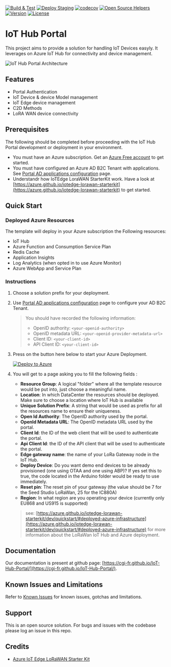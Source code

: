 [![Build & Test](https://github.com/CGI-FR/iot-hub-portal/actions/workflows/build.yml/badge.svg)](https://github.com/CGI-FR/iot-hub-portal/actions/workflows/build.yml)
[![Deploy Staging](https://github.com/CGI-FR/IoT-Hub-Portal/actions/workflows/deploy_staging.yml/badge.svg)](https://github.com/CGI-FR/IoT-Hub-Portal/actions/workflows/deploy_staging.yml)
[![codecov](https://codecov.io/gh/CGI-FR/IoT-Hub-Portal/branch/main/graph/badge.svg?token=S1A59KMRV6)](https://codecov.io/gh/CGI-FR/IoT-Hub-Portal)
[![Open Source Helpers](https://img.shields.io/github/contributors/CGI-FR/IoT-Hub-Portal)](https://img.shields.io/github/contributors/CGI-FR/IoT-Hub-Portal)
[![Version](https://img.shields.io/github/v/release/CGI-FR/IoT-Hub-Portal)](https://img.shields.io/github/v/release/CGI-FR/IoT-Hub-Portal)
[![License](https://img.shields.io/github/license/CGI-FR/IoT-Hub-Portal)](https://img.shields.io/github/v/release/CGI-FR/IoT-Hub-Portal)

# IoT Hub Portal

This project aims to provide a solution for handling IoT Devices easyly.
It leverages on Azure IoT Hub for connectivity and device management.

![IoT Hub Portal Architecture](https://cgi-fr.github.io/IoT-Hub-Portal/stable/images/architecture.png)

## Features

* Portal Authentication
* IoT Device & device Model management
* IoT Edge device management
* C2D Methods
* LoRA WAN device connectivity

## Prerequisites

The following should be completed before proceeding with the IoT Hub Portal development or deployment in your environment.

* You must have an Azure subscription. Get an [Azure Free account](https://azure.microsoft.com/en-us/offers/ms-azr-0044p/) to get started.
* You must have configured an Azure AD B2C Tenant with applications. See [Portal AD applications configuration](https://cgi-fr.github.io/IoT-Hub-Portal/stable/b2c-applications) page.
* Understandr how IoTEdge LoraWAN StarterKit work. Have a look at [https://azure.github.io/iotedge-lorawan-starterkit](https://azure.github.io/iotedge-lorawan-starterkit) to get started.

## Quick Start

### Deployed Azure Resources

The template will deploy in your Azure subscription the Following resources:

* IoT Hub
* Azure Function and Consumption Service Plan
* Redis Cache
* Application Insights
* Log Analytics (when opted in to use Azure Monitor)
* Azure WebApp and Service Plan

### Instructions 

1. Choose a solution prefix for your deployment.
1. Use [Portal AD applications configuration](https://cgi-fr.github.io/IoT-Hub-Portal/stable/b2c-applications) page to configure your AD B2C Tenant.
    > You should have recorded the following information:
    > * OpenID authority: `<your-openid-authority>`
    > * OpenID metadata URL: `<your-openid-provider-metadata-url>`
    > * Client ID: `<your-client-id>`
    > * API Client ID: `<your-client-id>`

1. Press on the button here below to start your Azure Deployment.

    [![Deploy to Azure](https://aka.ms/deploytoazurebutton)](https://portal.azure.com/#create/Microsoft.Template/uri/https%3A%2F%2Fraw.githubusercontent.com%2FCGI-FR%2FIoT-Hub-Portal%2Fv3%2Fbugfix%2F1180_fix_postgres_arm_deployment%2Ftemplates%2Fazuredeploy.json/uiFormDefinitionUri/https%3A%2F%2Fraw.githubusercontent.com%2FCGI-FR%2FIoT-Hub-Portal%2Fv3%2Fbugfix%2F1180_fix_postgres_arm_deployment%2Ftemplates%2FazuredeployUI.json)

1. You will get to a page asking you to fill the following fields :
    * **Resource Group**: A logical "folder" where all the template resource would be put into, just choose a meaningful name. 
    * **Location**: In which DataCenter the resources should be deployed. Make sure to choose a location where IoT Hub is available
    * **Unique Solution Prefix**: A string that would be used as prefix for all the resources name to ensure their uniqueness.
    * **Open Id Authority**: The OpenID authority used by the portal.
    * **OpenId Metadata URL**: The OpenID metadata URL used by the portal.
    * **Client Id**: the ID of the web client that will be used to authenticate the portal.
    * **Api Client Id**: the ID of the API client that will be used to authenticate the portal.
    * **Edge gateway name**: the name of your LoRa Gateway node in the IoT Hub.
    * **Deploy Device**: Do you want demo end devices to be already provisioned (one using OTAA and one using ABP)? If yes set this to true, the code located in the Arduino folder would be ready to use immediately.
    * **Reset pin**:  The reset pin of your gateway (the value should be 7 for the Seed Studio LoRaWan, 25 for the IC880A)
    * **Region**:  In what region are you operating your device (currently only EU868 and US915 is supported)

    > see: [https://azure.github.io/iotedge-lorawan-starterkit/dev/quickstart/#deployed-azure-infrastructure](https://azure.github.io/iotedge-lorawan-starterkit/dev/quickstart/#deployed-azure-infrastructure) for more information about the LoRaWan IoT Hub and Azure deployment.

## Documentation

Our documentation is present at github page: [https://cgi-fr.github.io/IoT-Hub-Portal/](https://cgi-fr.github.io/IoT-Hub-Portal/).

## Known Issues and Limitations

Refer to [Known Issues](knownissues) for known issues, gotchas and limitations.

## Support

This is an open source solution.
For bugs and issues with the codebase please log an issue in this repo.

## Credits

* [Azure IoT Edge LoRaWAN Starter Kit](https://github.com/Azure/iotedge-lorawan-starterkit)
